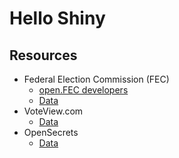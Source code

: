 # Hello Shiny

## Resources
* Federal Election Commission (FEC)
  * [open.FEC developers](https://api.open.fec.gov/developers/)
  * [Data](https://www.fec.gov/data/browse-data/)
* VoteView.com
  * [Data](https://voteview.com/data)
* OpenSecrets
  * [Data](https://www.opensecrets.org/bulk-data)
